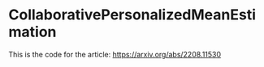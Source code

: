# CollaborativePersonalizedMeanEstimation
This is the code for the article: https://arxiv.org/abs/2208.11530
